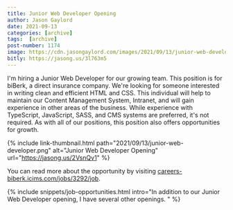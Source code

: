 ```yaml
---
title: Junior Web Developer Opening
author: Jason Gaylord
date: 2021-09-13
categories: [archive]
tags:  [archive]
post-number: 1174
image: https://cdn.jasongaylord.com/images/2021/09/13/junior-web-developer.png
bitly: https://jasong.us/3l763m5
---
```


I'm hiring a Junior Web Developer for our growing team. This position is for biBerk, a direct insurance company. We're looking for someone interested in writing clean and efficient HTML and CSS. This individual will help to maintain our Content Management System, Intranet, and will gain experience in other areas of the business. While experience with TypeScript, JavaScript, SASS, and CMS systems are preferred, it's not required. As with all of our positions, this position also offers opportunities for growth.

{% include link-thumbnail.html path="2021/09/13/junior-web-developer.png" alt="Junior Web Developer Opening" url="https://jasong.us/2VsnQv1" %}

You can read more about the opportunity by visiting [careers-biberk.icims.com/jobs/3292/job](https://jasong.us/2VsnQv1).

{% include snippets/job-opportunities.html intro="In addition to our Junior Web Developer opening, I have several other openings. " %}